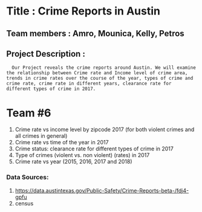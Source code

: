 # Title : Crime Reports in Austin
                                        
## Team members : Amro, Mounica, Kelly, Petros

## Project Description : 
  
      Our Project reveals the crime reports around Austin. We will examine the relationship between Crime rate and Income level of crime area, trends in crime rates over the course of the year, types of crime and crime rate, crime rate in different years, clearance rate for different types of crime in 2017.

# Team #6

1. Crime rate vs income level by zipcode 2017 (for both violent crimes and all crimes in general)
2. Crime rate vs time of the year in 2017
3. Crime status: clearance rate for different types of crime in 2017
4. Type of crimes (violent vs. non violent) (rates) in 2017
5. Crime rate vs year (2015, 2016, 2017 and 2018)



### Data Sources: 
1. https://data.austintexas.gov/Public-Safety/Crime-Reports-beta-/fdj4-gpfu
2. census
